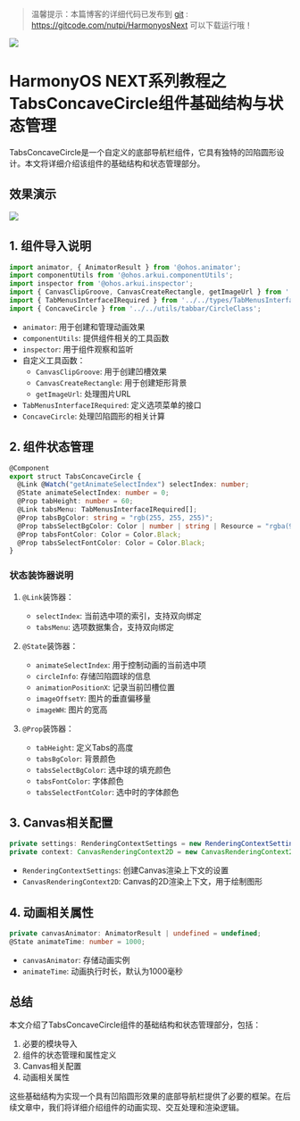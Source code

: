 > 温馨提示：本篇博客的详细代码已发布到 [git](https://gitcode.com/nutpi/HarmonyosNext) : https://gitcode.com/nutpi/HarmonyosNext 可以下载运行哦！

![](https://files.mdnice.com/user/47561/e7866215-2919-4450-90eb-21112b7974a1.png)

# HarmonyOS NEXT系列教程之 TabsConcaveCircle组件基础结构与状态管理

TabsConcaveCircle是一个自定义的底部导航栏组件，它具有独特的凹陷圆形设计。本文将详细介绍该组件的基础结构和状态管理部分。
## 效果演示

![](https://files.mdnice.com/user/47561/c2894823-0343-4de9-a551-e971b3e8daff.gif)
## 1. 组件导入说明

```typescript
import animator, { AnimatorResult } from '@ohos.animator';
import componentUtils from '@ohos.arkui.componentUtils';
import inspector from '@ohos.arkui.inspector';
import { CanvasClipGroove, CanvasCreateRectangle, getImageUrl } from '../../utils/tabbar/Functions';
import { TabMenusInterfaceIRequired } from '../../types/TabMenusInterface';
import { ConcaveCircle } from '../../utils/tabbar/CircleClass';
```

- `animator`: 用于创建和管理动画效果
- `componentUtils`: 提供组件相关的工具函数
- `inspector`: 用于组件观察和监听
- 自定义工具函数：
  - `CanvasClipGroove`: 用于创建凹槽效果
  - `CanvasCreateRectangle`: 用于创建矩形背景
  - `getImageUrl`: 处理图片URL
- `TabMenusInterfaceIRequired`: 定义选项菜单的接口
- `ConcaveCircle`: 处理凹陷圆形的相关计算

## 2. 组件状态管理

```typescript
@Component
export struct TabsConcaveCircle {
  @Link @Watch("getAnimateSelectIndex") selectIndex: number;
  @State animateSelectIndex: number = 0;
  @Prop tabHeight: number = 60;
  @Link tabsMenu: TabMenusInterfaceIRequired[];
  @Prop tabsBgColor: string = "rgb(255, 255, 255)";
  @Prop tabsSelectBgColor: Color | number | string | Resource = "rgba(92, 187, 183,1)";
  @Prop tabsFontColor: Color = Color.Black;
  @Prop tabsSelectFontColor: Color = Color.Black;
}
```

### 状态装饰器说明

1. `@Link`装饰器：
   - `selectIndex`: 当前选中项的索引，支持双向绑定
   - `tabsMenu`: 选项数据集合，支持双向绑定

2. `@State`装饰器：
   - `animateSelectIndex`: 用于控制动画的当前选中项
   - `circleInfo`: 存储凹陷圆球的信息
   - `animationPositionX`: 记录当前凹槽位置
   - `imageOffsetY`: 图片的垂直偏移量
   - `imageWH`: 图片的宽高

3. `@Prop`装饰器：
   - `tabHeight`: 定义Tabs的高度
   - `tabsBgColor`: 背景颜色
   - `tabsSelectBgColor`: 选中球的填充颜色
   - `tabsFontColor`: 字体颜色
   - `tabsSelectFontColor`: 选中时的字体颜色

## 3. Canvas相关配置

```typescript
private settings: RenderingContextSettings = new RenderingContextSettings(true);
private context: CanvasRenderingContext2D = new CanvasRenderingContext2D(this.settings);
```

- `RenderingContextSettings`: 创建Canvas渲染上下文的设置
- `CanvasRenderingContext2D`: Canvas的2D渲染上下文，用于绘制图形

## 4. 动画相关属性

```typescript
private canvasAnimator: AnimatorResult | undefined = undefined;
@State animateTime: number = 1000;
```

- `canvasAnimator`: 存储动画实例
- `animateTime`: 动画执行时长，默认为1000毫秒

## 总结

本文介绍了TabsConcaveCircle组件的基础结构和状态管理部分，包括：
1. 必要的模块导入
2. 组件的状态管理和属性定义
3. Canvas相关配置
4. 动画相关属性

这些基础结构为实现一个具有凹陷圆形效果的底部导航栏提供了必要的框架。在后续文章中，我们将详细介绍组件的动画实现、交互处理和渲染逻辑。
